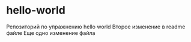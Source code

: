 # hello-world
Репозиторий по упражнению hello world
Второе изменение в readme файле
Еще одно изменение файла 
